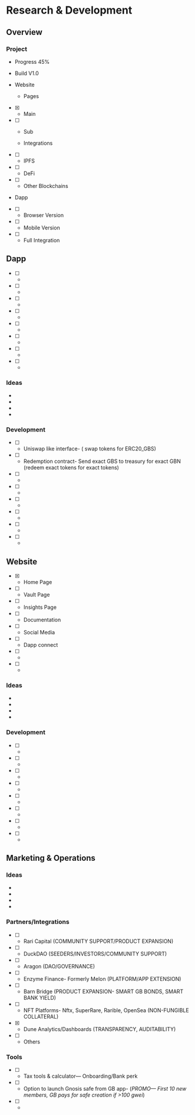 # Research & Development

## Overview

### Project
* Progress 45%
* Build V1.0

* Website
  - Pages
- [x] - Main
- [ ] - Sub 

  - Integrations
- [ ] - IPFS
- [ ] - DeFi
- [ ] - Other Blockchains 

* Dapp 
- [ ] - Browser Version
- [ ] - Mobile Version
- [ ] - Full Integration

## Dapp
- [ ] -
- [ ] -
- [ ] -
- [ ] -
- [ ] -
- [ ] - 
- [ ] -
- [ ] -

### Ideas
*
*
*
*
### Development
- [ ] - Uniswap like interface- ( swap tokens for ERC20_GBS)
- [ ] - Redemption contract- Send exact GBS to treasury for exact GBN (redeem exact tokens for exact tokens)
- [ ] -
- [ ] -
- [ ] -
- [ ] -
- [ ] -
- [ ] -

## Website
- [x] - Home Page
- [ ] - Vault Page
- [ ] - Insights Page
- [ ] - Documentation
- [ ] - Social Media
- [ ] - Dapp connect
- [ ] -
- [ ] - 

### Ideas
*
*
*
*
### Development
- [ ] - 
- [ ] -
- [ ] -
- [ ] - 
- [ ] -
- [ ] -
- [ ] -
- [ ] -

## Marketing & Operations

### Ideas
*
*
*
*
### Partners/Integrations
- [ ] - Rari Capital (COMMUNITY SUPPORT/PRODUCT EXPANSION) 
- [ ] - DuckDAO (SEEDERS/INVESTORS/COMMUNITY SUPPORT)
- [ ] - Aragon (DAO/GOVERNANCE)
- [ ] - Enzyme Finance- Formerly Melon (PLATFORM/APP EXTENSION)
- [ ] - Barn Bridge (PRODUCT EXPANSION- SMART GB BONDS, SMART BANK YIELD)
- [ ] - NFT Platforms- Nftx, SuperRare, Rarible, OpenSea (NON-FUNGIBLE COLLATERAL)
- [x] - Dune Analytics/Dashboards (TRANSPARENCY, AUDITABILITY)
- [ ] - Others

### Tools
- [ ] - Tax tools & calculator— Onboarding/Bank perk
- [ ] - Option to launch Gnosis safe from GB app- (*PROMO— First 10 new members, GB pays for safe creation if >100 gwei*)
- [ ] -
